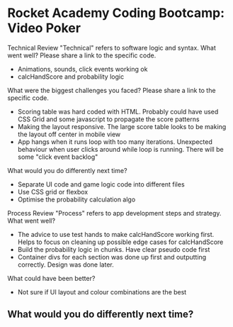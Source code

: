 # Rocket Academy Coding Bootcamp: Video Poker

Technical Review
"Technical" refers to software logic and syntax.
What went well? Please share a link to the specific code.

- Animations, sounds, click events working ok
- calcHandScore and probability logic

What were the biggest challenges you faced? Please share a link to the specific code.

- Scoring table was hard coded with HTML. Probably could have used CSS Grid and some javascript to propagate the score patterns
- Making the layout responsive. The large score table looks to be making the layout off center in mobile view
- App hangs when it runs loop with too many iterations. Unexpected behaviour when user clicks around while loop is running. There will be some "click event backlog"

What would you do differently next time?

- Separate UI code and game logic code into different files
- Use CSS grid or flexbox
- Optimise the probability calculation algo

Process Review
"Process" refers to app development steps and strategy.
What went well?

- The advice to use test hands to make calcHandScore working first. Helps to focus on cleaning up possible edge cases for calcHandScore
- Build the probability logic in chunks. Have clear pseudo code first
- Container divs for each section was done up first and outputting correctly. Design was done later.

What could have been better?

- Not sure if UI layout and colour combinations are the best

## What would you do differently next time?
